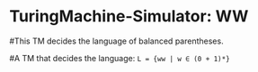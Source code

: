# TuringMachine-Simulator: WW

#This TM decides the language of balanced parentheses.

#A TM that decides the language: `L = {ww | w ∈ (0 + 1)*}`
